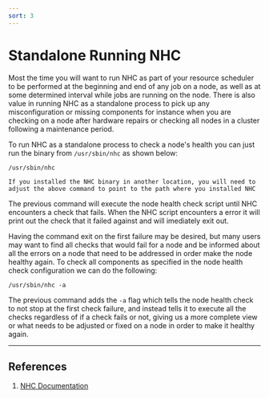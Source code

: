 ```yaml
---
sort: 3
---
```


# Standalone Running NHC

Most the time you will want to run NHC as part of your resource scheduler to be performed at the beginning and end of any job on a node, as well as at some determined interval while jobs are running on the node. There is also value in running NHC as a standalone process to pick up any misconfiguration or missing components for instance when you are checking on a node after hardware repairs or checking all nodes in a cluster following a maintenance period.

To run NHC as a standalone process to check a node's health you can just run the binary from `/usr/sbin/nhc` as shown below:

```
/usr/sbin/nhc
```
```note
If you installed the NHC binary in another location, you will need to adjust the above command to point to the path where you installed NHC
```

The previous command will execute the node health check script until NHC encounters a check that fails. When the NHC script encounters a error it will print out the check that it failed against and will imediately exit out. 

Having the command exit on the first failure may be desired, but many users may want to find all checks that would fail for a node and be informed about all the errors on a node that need to be addressed in order make the node healthy again. To check all components as specified in the node health check configuration we can do the following:

```
/usr/sbin/nhc -a
```

The previous command adds the `-a` flag which tells the node health check to not stop at the first check failure, and instead tells it to execute all the checks regardless of if a check fails or not, giving us a more complete view or what needs to be adjusted or fixed on a node in order to make it healthy again.

---
## References

1. [NHC Documentation](https://github.com/mej/nhc/blob/master/README.md)
